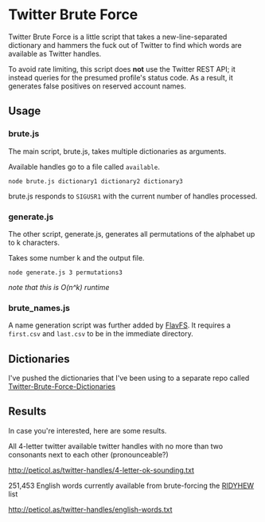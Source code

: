 # Twitter Brute Force

Twitter Brute Force is a little script that takes a new-line-separated dictionary and hammers the fuck out of Twitter to find which words are available as Twitter handles.

To avoid rate limiting, this script does __not__ use the Twitter REST API; it instead queries for the presumed profile's status code. As a result, it generates false positives on reserved account names.


## Usage

### brute.js

The main script, brute.js, takes multiple dictionaries as arguments.

Available handles go to a file called ```available```.

```
node brute.js dictionary1 dictionary2 dictionary3
```

brute.js responds to ```SIGUSR1``` with the current number of handles processed.


### generate.js

The other script, generate.js, generates all permutations of the alphabet up to k characters.

Takes some number k and the output file.

```
node generate.js 3 permutations3
```

_note that this is O(n^k) runtime_


### brute_names.js

A name generation script was further added by [FlavFS](https://github.com/FlavSF). It requires a ```first.csv``` and ```last.csv``` to be in the immediate directory.

## Dictionaries

I've pushed the dictionaries that I've been using to a separate repo called [Twitter-Brute-Force-Dictionaries](https://github.com/x/Twitter-Brute-Force-Dictionaries)


## Results

In case you're interested, here are some results.

All 4-letter twitter available twitter handles with no more than two consonants next to each other (pronounceable?)

http://peticol.as/twitter-handles/4-letter-ok-sounding.txt

251,453 English words currently available from brute-forcing the [RIDYHEW](http://www.codehappy.net/wordlist.htm) list

http://peticol.as/twitter-handles/english-words.txt
